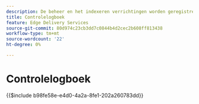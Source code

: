 ```yaml
---
description: De beheer en het indexeren verrichtingen worden geregistreerd in een controlelogboek dat via een eindpunt Admin kan worden gevraagd.
title: Controlelogboek
feature: Edge Delivery Services
source-git-commit: 80d974c23cb3dd7c0844b4d2cec2b608ff813438
workflow-type: tm+mt
source-wordcount: '22'
ht-degree: 0%

---
```


# Controlelogboek

{{$include b98fe58e-e4d0-4a2a-8fe1-202a260783dd}}
